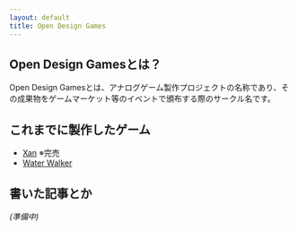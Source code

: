```yaml
---
layout: default
title: Open Design Games
---
```


## Open Design Gamesとは？

Open Design Gamesとは、アナログゲーム製作プロジェクトの名称であり、その成果物をゲームマーケット等のイベントで頒布する際のサークル名です。

## これまでに製作したゲーム

* [Xan](products/xan.md) ※完売
* [Water Walker](products/water_walker.md)

## 書いた記事とか

*(準備中)*
